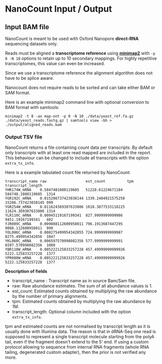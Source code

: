 # NanoCount Input / Output

## Input BAM file

NanoCount is meant to be used with Oxford Nanopore **direct-RNA** sequencing datasets only.

Reads must be aligned a **transcriptome reference** using **[minimap2](https://github.com/lh3/minimap2)** with `-p 0 -N 10` options to retain up to 10 secondary mappings.
For highly repetitive transcriptomes, this value can even be increased.

Since we use a transcriptome reference the alignment algorithm does not have to be splice aware.

Nanocount does not require reads to be sorted and can take either BAM or SAM format.

Here is an example minimap2 command line with optional conversion to BAM format with samtools:

```
minimap2 -t 8 -ax map-ont -p 0 -N 10 ./data/yeast_ref.fa.gz ./data/yeast_reads.fastq.gz | samtools view -bh > ./output/aligned_reads.bam
```

### Output TSV file

NanoCount returns a file containing count data per transcripts.
By default only transcripts with at least one read mapped are included in the report.
This behaviour can be changed to include all transcripts with the option `extra_tx_info`.

Here is a example tabulated count file returned by NanoCount:

```
transcript_name raw                  est_count          tpm                transcript_length
YHR174W_mRNA    0.5847481080119605   51228.61224671184  584748.1080119605  1314              
YGR192C_mRNA    0.015286737423038144 1339.2404921575258 15286.737423038145 999               
YGR254W_mRNA    0.011624369387633806 1018.3877533118225 11624.369387633806 1314              
YLR110C_mRNA    0.00945119167199341  827.9999999999986  9451.19167199341   402               
YJR009C_mRNA    0.009088112600958011 796.1913687447295  9088.112600958011  999               
YOL086C_mRNA    0.008275499954342055 724.9999999999987  8275.499954342056  1047              
YKL060C_mRNA    0.006597570998082356 577.9999999999991  6597.570998082356  1080              
YBR118W_mRNA    0.005222125833257228 457.49999999999926 5222.125833257228  1377              
YPR080W_mRNA    0.005222125833257228 457.49999999999926 5222.125833257228  1377    
```

**Description of fields**

* transcript_name : Transcript name as in source Bam/Sam file.
* raw: Raw abundance estimates. The sum of all abundance values is 1.
* est_count: Estimated counts obtained by multiplying the raw abundance by the number of primary alignments.
* tpm: Estimated counts obtained by multiplying the raw abundance by 1M.
* transcript_length: Optional column included with the option `extra_tx_info`.

tpm and estimated counts are not normalised by transcript length as it is usually done with Illumina data.
The reason is that in dRNA-Seq one read is supposed to represent a single transcript molecule starting from the polyA tail, even if the fragment doesn't extend to the 5' end.
If using a custom protocol allowing to sequence from internal RNA fragments (whole RNA tailing, degenerated custom adapter), then the prior is not verified any more.
